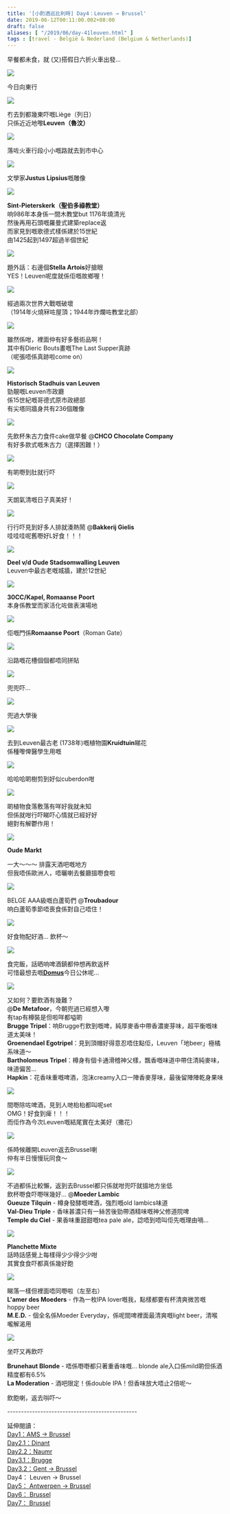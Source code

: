 ```yaml
---
title: '[小酌酒巡比利時] Day4：Leuven → Brussel'
date: 2019-06-12T00:11:00.002+08:00
draft: false
aliases: [ "/2019/06/day-41leuven.html" ]
tags : [travel - België & Nederland (Belgium & Netherlands)]
---
```


早餐都未食，就 (又)搭假日六折火車出發...  

![](https://moo0xa.ch.files.1drv.com/y4mjTz-Jx8QxsZ-7uPm6bSr-SRVmS9V81K1gNTEgB2f1-0Qur0UF1NnMQKsxEqYYqWQjIksH_1v1relp32aab3mYMYsfL_t7x3N0jX_l8Wt-QNoBL9P_vLGe8av01SzPppXC7R_lyLWuNMxdclM65AGj_-FAt5pPa98qFN0_dZhhNR1Dkawrx3ARNZrGHojkzSQIHVgJPhvs1rFPv8bPLRevA?width=1024&height=768&cropmode=none)

今日向東行  

![](https://myo0xa.ch.files.1drv.com/y4mBdmQexH7CdGIETFlYVWMNZwTK-LZWyhWJjHxYxDNfDNOgXq6foOUrPitaf_LkS_2wnfRsZkz0aUP-WoYbTIKlmnHEW_lCwImt5bd-R4Pn_bZ4JNFYmIcax3WNS-TKMza995pkWTEq4eDJFg2mRWH5jM0GqTjj5-nU_bcT7P1Kx4S2EUVU2J4el1-5umTm41alGwdpep1GZo370A57zYb4g?width=660&height=495&cropmode=none)

冇去到都幾東吓嘅Liège（列日）  
只係近近地嚟**Leuven（魯汶）**  

![](https://lyo0xa.ch.files.1drv.com/y4mAA4i-Y-1LgYEZQP7_VDaMa_Q0AYzRU_ltN54ND0917CUcEtlC_j2MjpgbutNSbN8p9pevgpZlwFdUdPj5g_itBHMqBCo30mkImVinO2k-YoR_fgpf1EAiud27jdoFpgKjWrFux2bvIJ2rndT33oXYBzCY8meE_073ObUSvaFMQKf955ZH1KsUQb6dVDTcgrqK6bwefPyFBFcn_jjcpwzLA?width=660&height=495&cropmode=none)

落咗火車行段小小嘅路就去到市中心  

![](https://mfpezg.ch.files.1drv.com/y4mmZtJwQYxs0JkLkkEJiPjkG5XKkNuYloIrmfsOHfJtPtvgfcZ8KjI11Mg9gAKHSQydCQaDRyKTKIcSOkVYVB9RN5VvRF1-oidLFwsElnEq0NReoBMdS_-YocWnUAQvTx7-zPNNApxStixGXZ97Zcqn8JKXZXh6am6wC62Xal7je9PNM1q9JCUV2STbXNvNbfaPcM-m54GoMgU4aYVaqhVSA?width=660&height=495&cropmode=none)

文學家**Justus Lipsius**嘅雕像  

![](https://oua8oa.ch.files.1drv.com/y4mfThiDXBC6fKYteWczz8BX8QjyyZp-ZEc3V3MvIVHSZqaW0j-A48QZ1-2Rrzl5YoYG57-r2b4fXgz-UB_lwsZ00Ndmxzp1iDF3yDPqAXX_5AWQ7AU6GZZ9dEnX_QY3bQtjcDeVDJSmkx8uORwFp4f5LzDNotQ1ho4Z5qIH3WEZrsch6EyZwLCFi9Y5koPN3aIczGn2FMCQoooORsgik1OaA?width=660&height=495&cropmode=none)

**Sint-Pieterskerk（聖伯多祿教堂）**  
响986年本身係一間木教堂but 1176年燒清光  
然後再用石頭嘅羅曼式建築replace返  
而家見到嘅歌德式樣係建於15世紀  
由1425起到1497超過半個世紀  

![](https://kq8dwg.ch.files.1drv.com/y4m2B_tP7oUOWhvZvyNGao3E8IYTCn1S3-ociDrOrVf_mAHBRRXUgsxphO4PsKFB7PBFWNAatSUCjU9yRC09SEqY_afAYuxtbH108tmHFWERYJFhNPD-Ghi3_EztiDyoC3Y6Hkh-hLja8Ynxylbxg1qbgSwqh_aVoiSMfDOD_-kLW7rO2tTlVdN8JM81WV47rLm4MviX9V_UHUV8XJjzDpt4Q?width=660&height=495&cropmode=none)

題外話：右邊個**Stella Artois**好搶眼  
YES！Leuven呢度就係佢嘅故鄉喔！  

![](https://mppsxa.ch.files.1drv.com/y4mT3r-LVvL-CTBWGTqaSjdt3GcTXgRqAnCXWaU6KXX4OZtcAgjps8y7jTk_SUI5dhxH3-0ACO99c6pbepLnwjLVYXQXrDdQEQXKYmLY5J3hqs0bQd5ARwSvo76E1wGI3GbGDw7Ygiu9A9q3jIcnBfKrMqRdZyNot4EU34bk1dUWTo761Ub_XxkS-75YNFVL831c4G6c1C_sxk8Fr-EVa_AjQ?width=660&height=495&cropmode=none)

經過兩次世界大戰嘅破壞  
（1914年火燒冧咗屋頂；1944年炸爛咗教堂北部）  

![](https://kq8r6a.ch.files.1drv.com/y4mBZCy5mMDslDYlAhnQgHVO9PTEgRrgcG3Et13wvsIth2MZuQxAr2wsEB5KtWB7EEhqbNjEk3etYmhzqx_0Hs7AnNEIJUaYL4i911VkuA7kkiPk98jSHsIMTH0UPuzR6iI0SN0I1hLL50R8jkxjZZ9PyAFfiE8DWmT9wU-ftxOtwVgdZTB6xdMG6GFIKtmjSj5s9Nz4UQLRVutVCPxtvF5bQ?width=660&height=495&cropmode=none)

雖然係咁，裡面仲有好多藝術品啊！  
其中有Dieric Bouts畫嘅The Last Supper真跡  
（呢張唔係真跡啦come on）  

![](https://lq8dwg.ch.files.1drv.com/y4mqJkr3aJJ-mdtaQXJuIoWFh8qMvDgyLGigAAN7AQ0w2-bpFYi8XWCz4HWsYmvH-foyAGG2PcyxYUNFjK9vkcpioR_PiJu1zdrup0HL-Qtl13ICLVNNAoJlCZjnBAgRaA6Y1JfbYv3ZTH8tl7r7vVnZ-Hz4s9JXQQ32qDFokOO8a4-lir-k70NZQ1r9MO06qbGeTaOcNE_mZ00gvLmUIvuIA?width=660&height=495&cropmode=none)

**Historisch Stadhuis van Leuven**  
勁靚嘅Leuven市政廳  
係15世紀嘅哥德式原市政總部  
有尖塔同牆身共有236個雕像  

![](https://lq8r6a.ch.files.1drv.com/y4ms-pMtimJEwk1km2gE5ZY22gIj_uGVjeIf_tbAp1pG9rZVu_obBPB1Qzqq97fb5MJ5Fekmfwc6Sll1DAV3U6_z0rUaCJOCC5_iECVZ4duQ6lK-xanmcnDzk9UXYloG1eOKOhg6CCWMgW8Qv1bDs32E1IxbHG6CmbOzGf83IqSxH3lO4IQ628PDghyjhQ2zT3PG-npV_yg2ORhgfJJEysugA?width=660&height=495&cropmode=none)

先飲杯朱古力食件cake做早餐 @**CHCO Chocolate Company**  
有好多款式嘅朱古力（選擇困難！）  

![](https://lvqirq.ch.files.1drv.com/y4mdYRi0C8_2MU0RKaCFB_vxBbwDtKzMhHgfAuULPe6rk5kaCc1hwnjorWIirdYrJ3uv4grhc1XFOCF1A5A9uJI7N2cEmZo7xqzG6ZsX21HKBXnN0s6et6GIGFKu0sA8ZDgoPAOMoq7ldyhbDQrCcmUr9GuRVdmazjwdeX9KG4mPM6muX0yhgUMqOjckcTjUZlRhopiFehYEuS8URhm8PVGLQ?width=495&height=660&cropmode=none)

有啲嘢到肚就行吓  

![](https://nfqirq.ch.files.1drv.com/y4mJaG3zuK17tttVW8ZPjJp_ldec8h9UhIN5znrL7zwDLa3gWQJLfZPjd1RjDEflIL6RvvVsEkQhlTfmzMl-d6qvcpwREFP-8PB9QjIxDkVIJshMX04ZALbDleP2Xm8KxIYtvy_5BNsqbd-sqm-GTMr0NtO5UvQT4Ncu2XZOZsqOQqBQLmNyTmADUSDZoLuPF-XSEjz8dJFipv2qQq_2a3Y1A?width=660&height=495&cropmode=none)

天朗氣清嘅日子真美好！  

![](https://lq9h0q.ch.files.1drv.com/y4mChNDzpMx5-_xhOwnqL-ypJkzxy4yd6taCKSxpQu3QMkhUy7qmqAclaELeHI-xal5Phnji6Vo6YXUlyPPlHKoaMZaovCrLCK0-dL_AeHiJJOl0xrBoAk58mAxwfibODJM8qGdHeEofeL0sAcp8Kia3t7g5GSDRVwL4Wz8MQdeCgoJqdGfDwHfFigtdHrF5lAsi4AGFk6axJtw4WfRviD_hg?width=660&height=495&cropmode=none)

行行吓見到好多人排就湊熱鬧 @**Bakkerij Gielis**  
哇哇哇呢舊嘢好L好食！！！  

![](https://mfqirq.ch.files.1drv.com/y4mwzDXwym54e8Xt3ORFWi-MZPXX0f6SQyQoaHDEjKga-K9eJkw9dj2RfaCaqF2WoGshn4NeLrt6m_UOewHWrzNWCdMPHb4SYjITzra2BYzt4qrKNz0jGyhMWBNtITJ_DfwfASCMRk9tlFpFI22ysZAVnMKaxHwIDTB-8saDJjjj1LKr3qelUxiewLh4BA8PH1yQIyrFh0SlQlwtitt6Gvybw?width=660&height=495&cropmode=none)

**Deel v/d Oude Stadsomwalling Leuven**  
Leuven中最古老嘅城牆，建於12世紀  

![](https://kq9aig.ch.files.1drv.com/y4mQ0zoxd9ak_3TSvf3K4688DTNA62DO6iC6ooq0cwTxP2vABUFynoS9BjWxgsi__NAXF41S4E7_0pnfI63jynApTQeH2DoRb71_Ybor3gKxIaXZfYgl5LbZFysqojgXrq6kliEwb8MdRrWv28kagELeT4N28eCYtr3vExK7NXlTHP1Je0t1qBIlxxULktDyWTCrRoAY9iRbSJGdg9Hk_K_vA?width=660&height=495&cropmode=none)

**30CC/Kapel, Romaanse Poort**  
本身係教堂而家活化咗做表演場地  

![](https://lv9aig.ch.files.1drv.com/y4mpC3vTyCd91LoZh19jom49XipZBpiHvcW5ss6F8hYAzapZduTvA3BXETOysvBP2a39LbzwFLbKWX530WDxv0PfBgeEA2Xn20Oe1ojGN4pSnYrho6LYnIvVf7Xt-B7CQQWmFywKK9cTnR1FWHPG1DqXIYTAQtOplh3fnUJ3WDT-haTCdJLiGid_TrZvUoBplEO6MDMzuokY2ST2Dnu_xzIAw?width=495&height=660&cropmode=none)

佢嘅門係**Romaanse Poort**（Roman Gate）  

![](https://kvplfq.ch.files.1drv.com/y4mqN8Z11c3Sr7PxZLVM6KVGlNhZuvRNY2DCCHAkg44UzsnES4vrqLtG88AAyfFkuXycFps-IZHE6DhNlddiSGvqtbCZS4XZ-sp-YAtHGhx6IO3lYt2bk2uS4arENn8s2gnuED0qA7cxpYX8Lb8xgYStjP3uUM5lv4zIrcPClVHpjfz2l7ndI9cY7V_d1dwKYXsp6B9TcHq9K_DGcvzRCC8Jw?width=660&height=495&cropmode=none)

沿路嘅花槽個個都唔同拼貼  

![](https://kv92cw.ch.files.1drv.com/y4m7zOkJuyQLEsUthSaVeme2FmeZt9GhYZl5XViSEuuz4sqjNP-LaXLfOz_nYEV4K8pIdtrSqtElIeAHYjq0wMbGmFTCLe32yj1NqJJ9xSMzpCX9CB-ntn8eMNMVA8fI1U27OdMzh8Konofrm5_Qyj955VyxzgPFRaTeabhiY4teMdrUQUZNYoHOvHVN4l_qq5bBR8YPTeEC_rszIqkeT476Q?width=660&height=495&cropmode=none)

兜兜吓...  

![](https://mfqbqg.ch.files.1drv.com/y4m4UhyXXA1QgJwsCejmZwuWjwJTc97GzdO-UuTzVenSvby2rtJkKlCp-GdAWlupzZL3jzXJq3nrDWYXZpuOwGW-mC3YI_STC6B9lXrYgBJiRDXNaX70PoM-IefbMz_Cc2oMmNbKShEi_p9-q_ak5_vLLRJpSPuDr00pxpZpW-wSOyufgX89FH4kylk8pEZst6aVebWNK72T2SY02C0_2ertQ?width=660&height=495&cropmode=none)

兜過大學後  

![](https://okanqg.ch.files.1drv.com/y4mcyJhT7oY5FHS7qRLzJh_1SzucW-pSCviRFF7-6ara3nf7EecPDMAiXF0pDaodj8uX6jRIJQM7NkSg-wdax_T6FwIBfEjsLOlF4gAeOXsF0UbOXuhRX03i9ki2WbLuYa7lvOw2LEGW0-gplqRlxPcmGEme-HmrNFBLhGe7VF5uTlwK-FblvBbewMW1Km0XR0FzJmX-rJK862tKifWR729Wg?width=660&height=495&cropmode=none)

去到Leuven最古老 (1738年)嘅植物園**Kruidtuin**睇花  
係種嚟俾醫學生用嘅  

![](https://nuanqg.ch.files.1drv.com/y4muURlY3V3QKXlX-K32bUupvSv_C9Nq2z5q0PrN6xbbYLPMIeBN8rsHhXRFKgCQnRurF0D7apC2Gv0ZWxZiK_Ps626TDviSxbjLzSIaHE0LNd1RgTSymu6FUbDT-JDx-9avupIQf3_Gup9t1gfYynDXQXOFfkBLCITQx_knu5tQsw9f1Gd2xM9DimLu1YVZSwEWVGr8QR_JjJgR6wNyzRrDg?width=660&height=495&cropmode=none)

哈哈哈啲樹剪到好似cuberdon咁  

![](https://mqqbqg.ch.files.1drv.com/y4mXp4B65lSXj3xsV5te9HhhyFOM5kq25GujPaE8IHf1V9xF_497YpyIL9-U_qZ4ljlDAfcq0MQYLyiBOdOLYrrv0IpqB3jcdeUl40LG6ZP__s0AotgHk-BSbmXjw0-iIAQavnJXiWtiWSMmegFKJ36ABXc4fSppNdpM-rC3dbwGFSdL3Ae2Rd82TZEyXHu8CfYjW04XHuolnVMpQ7Lai5Wlw?width=495&height=660&cropmode=none)

啲植物食落敷落有咩好我就未知  
但係就咁行吓睇吓心情就已經好好  
絕對有解鬱作用！  

![](https://muyhla.ch.files.1drv.com/y4m8fT_ND6d6ZCOHcUG1kA9iYn4K7b720eYeprSZ6lJKlStcdRqjgz1RBVX6n1W7jzpFlvGtu5ijLC2Xeit24AdEO9ZccrLw2FVObdRkMBDFeZbhz8vINBYoINObrwnPE7sffWFN27jnzckyH0SQH5RjxmUpBfcZuEa0i5WvGmZN-yD6CewUGcc9_hBB9bAxzJbgFGldh8JabMY8KT49MHt2w?width=660&height=495&cropmode=none)

**Oude Markt**

一大～～～ 排露天酒吧嘅地方  
但我唔係歐洲人，唔曬喇去餐廳搵嘢食啦  

![](https://pebrqg.ch.files.1drv.com/y4mHLOPOLGxFhaMpD6ZJnKSmSlNKdYkbILrtq_w4aKpsKTi-yFlAUtMnzZKaYoLTlIIWhelHUwv57ebyFFj6ASdR7mAEh9Zpmyb55Qh3juvuFN8kJwnn7eyIuIFkrn2bP01v5Wfgm9vxoPO9K1aHQj6-hIJsz5w01f9EX2jYc8iSqM1Nc64GBl8r8n38-qZQRXqVZK0b8lq1JyT-rRqoVTeHg?width=660&height=495&cropmode=none)

BELGE AAA級嘅白蘆筍們 @**Troubadour**  
响白蘆筍季節唔喪食係對自己唔住！  

![](https://n0brqg.ch.files.1drv.com/y4mQOcHHxaV6k5vxzlhsts4d_shjZHuNelBgVnmSc4I0sje6vntjgKLzPWSxm2eKBrhpo2-pOmbPhuadWb1EQ_qXDkkN-LmmMMHoDg2BNmUjQt8vZz9VqhIprE4NCsCaqIMUAc7xf8TqBkbjRKw_GCrzmWOkmKPnvW-imGTycLd4CpWOiq1qnDS2MAqTkt36qkywntFFwJ8Ksx97M1mVyvr7A?width=660&height=495&cropmode=none)

好食物配好酒... 飲杯～  

![](https://pea8oa.ch.files.1drv.com/y4mEj-OhNdGbab_B6uF1yKea_hILeNQYnPBSL1b_WnmMVRFz0VjyUvKUaQz8pdt_FmOSoXSdcEy8ojrUrc2j9nPxdwDoBycs5TDqvYyIaJr5QTkIelrOjmuk6nfw91qTwSxHHp_mariQaZ2BQS8-Pcp8XnCaanZuuIwiqBCaNOxTH-Ocbre7el-V3d8N8-0uXOIYwm0oBhBYOoYyLtY5Uw6QQ?width=660&height=495&cropmode=none)

食完飯，話晒响啤酒鎮都仲想再飲返杯  
可惜最想去嘅[**Domus**](https://domusleuven.be/)今日公休呢...  

![](https://nuyhla.ch.files.1drv.com/y4mr52hxq7X2dF3oTFxny-aNLruz8HQxTkyTddbuRDrLak48Gbj0x0EZYysy9BoWw7JlKkL0Sk0KVi6GJ_doO-m06_daUqi-7uf6plnJQ3Ubu20Gw0gkfLgEchkrtGdvFmsyHWwPJ1w8o8zrmiZuuyS6kumWgrxAzl6ZYynj0bc8bu6KIGxw6m51iKxVJqRcXwN8vi_YlfHzYeb4rKLVnRbOw?width=660&height=495&cropmode=none)

又如何？要飲酒有幾難？  
@**De Metafoor**，今朝兜過已經想入嚟  
有tap有樽裝是但啦咩都嗌啲  
**Brugge Tripel**：响Brugge冇飲到嘅啤，純厚麥香中帶香濃麥芽味，超平衡嘅味道太美味！  
**Groenendael Egotripel**：見到頂帽好得意忍唔住點佢，Leuven「地beer」極橘系味道～  
**Bartholomeus Tripel**：樽身有個卡通滑稽神父樣，飄香嘅味道中帶住清純麥味，味道偏苦...  
**Hapkin**：花香味重嘅啤酒，泡沫creamy入口一陣香麥芽味，最後留陣陣乾身果味  

![](https://07qlng.ch.files.1drv.com/y4mWIkpFsRjzPn3Ui8lohnaBh67VISFjhfOpNAWzl0QHrwWt5iCyCe8vufuV2R7342f2y2zZSOvTS23ssHXcoZ0E3V0VeKEwlv7GAQ604rOBLfFCrvw_zpXxY1bXpDOogxg0d1gCJ_f9RW2OH7uxLuXBBggRyCe6uuLXjQJOMp3nWqwnfBJE7fvXQ5gXJ_dImquDMlS3dt07UFh9f0u04iGKg?width=660&height=495&cropmode=none)

間嘢除咗啤酒，見到人哋枱枱都叫呢set  
OMG！好食到痺！！！  
而佢作為今次Leuven嘅結尾實在太美好（撒花）  

![](https://0lqlng.ch.files.1drv.com/y4m5J8JCFgQtVrkXV1kuz8-XxTWR6MGFhCLrOk6RvIfO8rNTkZtzz7rJ9tJLqhDIu47IB4K46P4IBTY5sMhTAIXvupewgwX9CzRimGAAmGAvgm3yyQDBbZIiREYUqKeqC9g9yC-xjZ_A_5DUhdDiHEibAxt93Z76-qQV5xsGf0m5fIqpSI8B3pWIPuM54ANf5Q0pjPLCg-4pzdoUGM_d4fMaw?width=660&height=495&cropmode=none)

係時候離開Leuven返去Brussel喇  
仲有半日慢慢玩同食～  

![](https://1lqzla.ch.files.1drv.com/y4mpQ1EUl_MfU8zOmmsAXdla38hmJEqLNr65UYlB4Cwqk5MEsMnI_UmiuPLHuOx8WO7KH0XS_PbyBbp3LRKH0udRJj6VJE94dwx3W2ws4NIxMoLbFreWWmxPs0cxapPl05KxxMINcHW5_JHgXNE_oZOWZiA42yw51eKv1H_iFXAbcTp4vLxMQlLoS2xV1RAoy2Y0mBQ-3yaUA1gaRL-Ca_cjg?width=4032&height=3024&cropmode=none)

不過都係比較懶，返到去Brussel都只係就咁兜吓就搵地方坐低  
飲杯嘢食吓嘢咪幾好... @**Moeder Lambic**  
**Gueuze Tilquin** - 樽身發酵嘅啤酒，強烈嘅old lambics味道  
**Val-Dieu Triple** - 香味甚濃只有一絲苦後勁帶酒精味嘅神父修道院啤  
**Temple du Ciel** - 果香味重甜甜嘅tea pale ale，諗唔到唔叫佢先嘅理由喎...  
  

![](https://zbrpfq.ch.files.1drv.com/y4mLQDfmaq0r82ZlKArYV7JDOrZzPOhyo7bhozFKaF126ZvnBMrFpjlNHfvaRRvw4y1juh-olkc90VtIpNzsofxGRpfnJyZ_d-yNeS-EgYY2AuqaL47Nw-bIJgXX3sUtgAXqop3pPcvm49W3-OyqDJyd7Z30ihgnloR3os4wurJU37x2rfVt0Hx-KqiO2cQ5ovHSKBVD2l14PWfPkYRLOWVVA?width=660&height=495&cropmode=none)

**Planchette Mixte**  
話時話感覺上每樣得少少得少少咁  
其實食食吓都真係幾好飽  

![](https://0brpfq.ch.files.1drv.com/y4mBPHSj0PW_c1XbdZ5_Zg2sxhyFkKa2OsWDHSMBlkelRKqPkRD0F1QrLDuLNbBuVBASaRfhmq4g2E_Rjyi95OyMqPaw86Ky-oGimnMMARpPpkSjnIkKcTdJ2ZqH6LktbkmtJwm3H8xPeGLfeKu6uu9QZXfcPpvVNLmkJ5aNwqUqhGGymleRdA5MrNZt9XgQfaVyNnErFbjtoKSUC7NFVMpvA?width=660&height=495&cropmode=none)

睇落一樣但裡面唔同嘢啦（左至右）  
**L'amer des Moeders** - 作為一枚IPA lover嘅我，點樣都要有杯清爽微苦嘅hoppy beer  
**M.E.D.** - 個全名係Moeder Everyday，係呢間啤裡面最清爽嘅light beer，清喉嚨解渴用  

![](https://0lrpfq.ch.files.1drv.com/y4mSTSdACDWgl3jdRQ2uW8BShXeoFiw9z9pWUExzLaezZPb0ozvMAjGZcjxEESatGtKVDsn7vDJ17hR5kPWrYsSqH2K6-nGnBjUb3jVDQS40x76sxyUQPztWybeXDcGQB9fIYs0WXePVLDNwTnqxdUzP-1f0Y0hEiA6k9k2iErXelL22HmREhtn2HFv9fd6ACQ2rNpQIo9nnRcWJnOWbICJ1A?width=660&height=495&cropmode=none)

坐吓又再飲吓  
  
**Brunehaut Blonde** - 唔係嘢嘢都只著重香味嘅... blonde ale入口係mild啲但係酒精度都有6.5%  
**La Moderation** \- 酒吧限定！係double IPA！但香味放大唔止2倍呢～  
  
  
飲飽喇，返去唞吓～  
  
\-----------------------------------------------  
  
延伸閱讀：  
[Day1：AMS → Brussel](https://www.hidie.net/2019/05/day-1ams-brussel.html)  
[Day2.1：Dinant](https://www.hidie.net/2019/05/day-21dinant.html)  
[Day2.2：Naumr](https://www.hidie.net/2019/05/day-22naumr.html)  
[Day3.1：Brugge](https://www.hidie.net/2019/05/day-31brugge.html)  
[Day3.2：Gent → Brussel](https://www.hidie.net/2019/06/day-32gent-brussel.html)  
Day4： Leuven → Brussel  
[Day5： Antwerpen → Brussel](https://www.hidie.net/2019/06/day-5antwerpen-brussel.html)  
[Day6： Brussel](https://www.hidie.net/2019/07/day-6brussel.html)  
[Day7： Brussel](https://www.hidie.net/2019/07/day-7brussel.html)